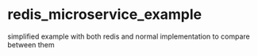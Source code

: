 # redis_microservice_example

simplified example with both redis and normal implementation to compare between them
